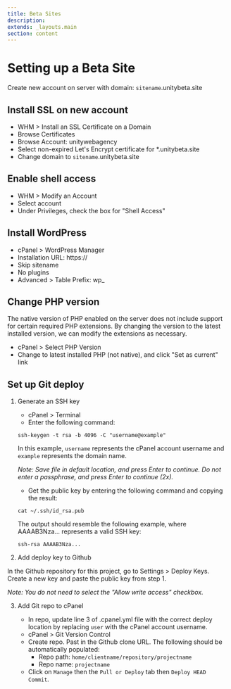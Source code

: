 ```yaml
---
title: Beta Sites
description:
extends: _layouts.main
section: content
---
```


# Setting up a Beta Site

Create new account on server with domain: `sitename`.unitybeta.site

## Install SSL on new account
  * WHM > Install an SSL Certificate on a Domain
  * Browse Certificates
  * Browse Account: unitywebagency
  * Select non-expired Let's Encrypt certificate for *.unitybeta.site
  * Change domain to `sitename`.unitybeta.site

## Enable shell access
  * WHM > Modify an Account
  * Select account
  * Under Privileges, check the box for "Shell Access"

## Install WordPress
  * cPanel > WordPress Manager
  * Installation URL: https://
  * Skip sitename
  * No plugins
  * Advanced > Table Prefix: wp_

## Change PHP version

The native version of PHP enabled on the server does not include support for certain required PHP extensions. By changing the version to the latest installed version, we can modify the extensions as necessary.

  * cPanel > Select PHP Version
  * Change to latest installed PHP (not native), and click "Set as current" link

## Set up Git deploy

1. Generate an SSH key
    * cPanel > Terminal
    * Enter the following command:
    ```
    ssh-keygen -t rsa -b 4096 -C "username@example"
    ```
    In this example, `username` represents the cPanel account username and `example` represents the domain name.

    _Note: Save file in default location, and press Enter to continue.
    Do not enter a passphrase, and press Enter to continue (2x)._

    * Get the public key by entering the following command and copying the result:
    ```
    cat ~/.ssh/id_rsa.pub
    ```
    The output should resemble the following example, where AAAAB3Nza... represents a valid SSH key:
    ```
    ssh-rsa AAAAB3Nza...
    ```

2. Add deploy key to Github

In the Github repository for this project, go to Settings > Deploy Keys. Create a new key and paste the public key from step 1.

_Note: You do not need to select the "Allow write access" checkbox._

3. Add Git repo to cPanel

    * In repo, update line 3 of .cpanel.yml file with the correct deploy location by replacing `user` with the cPanel account username.
    * cPanel > Git Version Control
    * Create repo. Past in the Github clone URL. The following should be automatically populated:
        * Repo path: `home/clientname/repository/projectname`
        * Repo name: `projectname`
    * Click on `Manage` then the `Pull or Deploy` tab then `Deploy HEAD Commit`.

